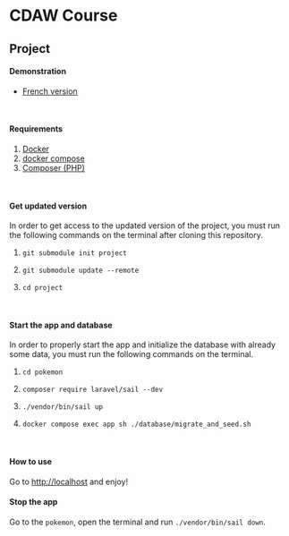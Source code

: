 # CDAW Course

## Project

#### Demonstration
- [French version]()

<br>

#### Requirements
1) [Docker](https://docs.docker.com/get-docker/)
2) [docker compose](https://docs.docker.com/compose/install/)
3) [Composer (PHP)](https://getcomposer.org/download/)

<br>

#### Get updated version
In order to get access to the updated version of the project, you must run the following commands on the terminal after cloning this repository.

1) `git submodule init project`

2) `git submodule update --remote`

3) `cd project`

<br>

#### Start the app and database
In order to properly start the app and initialize the database with already some data, you must run the following commands on the terminal.

1) `cd pokemon`

2) `composer require laravel/sail --dev`

3) `./vendor/bin/sail up`

4) `docker compose exec app sh ./database/migrate_and_seed.sh`

<br>

#### How to use
Go to [http://localhost](http://localhost) and enjoy! 

#### Stop the app
Go to the `pokemon`, open the terminal and run `./vendor/bin/sail down`.
